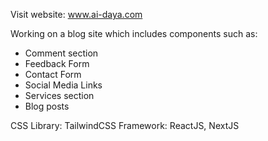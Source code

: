 Visit website: www.ai-daya.com

Working on a blog site which includes components such as:
- Comment section
- Feedback Form
- Contact Form
- Social Media Links
- Services section
- Blog posts

CSS Library: TailwindCSS
Framework: ReactJS, NextJS
